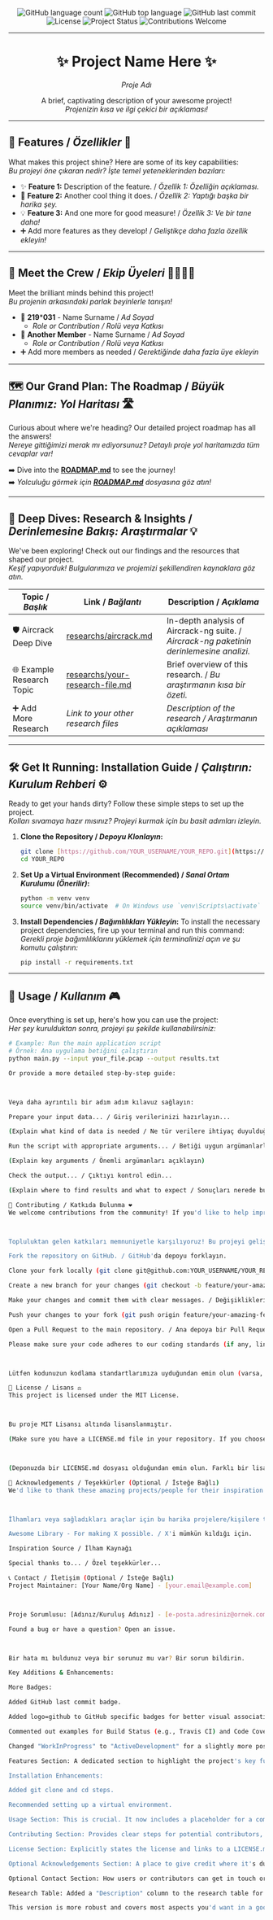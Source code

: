 <p align="center">
  <img alt="GitHub language count" src="https://img.shields.io/github/languages/count/keyvanarasteh/Project?style=for-the-badge&color=blueviolet&logo=github">
  <img alt="GitHub top language" src="https://img.shields.io/github/languages/top/keyvanarasteh/Project?style=for-the-badge&color=1e90ff&logo=github">
  <img alt="GitHub last commit" src="https://img.shields.io/github/last-commit/keyvanarasteh/Project?style=for-the-badge&color=ff69b4&logo=github">
  <br>
  <img alt="License" src="https://img.shields.io/github/license/YOUR_USERNAME/YOUR_REPO?style=for-the-badge&color=yellow">
  <img alt="Project Status" src="https://img.shields.io/badge/Status-ActiveDevelopment-green?style=for-the-badge">
  <img alt="Contributions Welcome" src="https://img.shields.io/badge/Contributions-Welcome-brightgreen.svg?style=for-the-badge">
</p>

---

<h1 align="center">✨ Project Name Here ✨</h1>
<p align="center"><em>Proje Adı</em></p>

<p align="center">
  A brief, captivating description of your awesome project!
  <br>
  <em>Projenizin kısa ve ilgi çekici bir açıklaması!</em>
</p>

---

## 🌟 Features / <em>Özellikler</em> 🎯

What makes this project shine? Here are some of its key capabilities:
<br>
<em>Bu projeyi öne çıkaran nedir? İşte temel yeteneklerinden bazıları:</em>

* ✨ **Feature 1:** Description of the feature. / <em>Özellik 1: Özelliğin açıklaması.</em>
* 🚀 **Feature 2:** Another cool thing it does. / <em>Özellik 2: Yaptığı başka bir harika şey.</em>
* 💡 **Feature 3:** And one more for good measure! / <em>Özellik 3: Ve bir tane daha!</em>
* ➕ Add more features as they develop! / <em>Geliştikçe daha fazla özellik ekleyin!</em>

---

## 🚀 Meet the Crew / <em>Ekip Üyeleri</em> 🧑‍💻👩‍💻

Meet the brilliant minds behind this project!
<br>
<em>Bu projenin arkasındaki parlak beyinlerle tanışın!</em>

-   👤 **219*****031** - Name Surname / <em>Ad Soyad</em>
    -   *Role or Contribution / Rolü veya Katkısı*
-   👤 **Another Member** - Name Surname / <em>Ad Soyad</em>
    -   *Role or Contribution / Rolü veya Katkısı*
-   ➕ Add more members as needed / <em>Gerektiğinde daha fazla üye ekleyin</em>

---

## 🗺️ Our Grand Plan: The Roadmap / <em>Büyük Planımız: Yol Haritası</em> 🛣️

Curious about where we're heading? Our detailed project roadmap has all the answers!
<br>
<em>Nereye gittiğimizi merak mı ediyorsunuz? Detaylı proje yol haritamızda tüm cevaplar var!</em>

➡️ Dive into the [**ROADMAP.md**](ROADMAP.md) to see the journey!
<br>
➡️ <em>Yolculuğu görmek için [**ROADMAP.md**](ROADMAP.md) dosyasına göz atın!</em>

---

## 🔬 Deep Dives: Research & Insights / <em>Derinlemesine Bakış: Araştırmalar</em> 💡

We've been exploring! Check out our findings and the resources that shaped our project.
<br>
<em>Keşif yapıyorduk! Bulgularımıza ve projemizi şekillendiren kaynaklara göz atın.</em>

| Topic / <em>Başlık</em>          | Link / <em>Bağlantı</em>                                | Description / <em>Açıklama</em>                                   |
|---------------------------|------------------------------------------------------|-------------------------------------------------------------------|
| 🛡️ Aircrack Deep Dive     | [researchs/aircrack.md](researchs/aircrack.md)       | In-depth analysis of Aircrack-ng suite. / <em>Aircrack-ng paketinin derinlemesine analizi.</em> |
| 🌐 Example Research Topic | [researchs/your-research-file.md](researchs/your-research-file.md) | Brief overview of this research. / <em>Bu araştırmanın kısa bir özeti.</em> |
| ➕ Add More Research      | *Link to your other research files* | *Description of the research / Araştırmanın açıklaması* |

---

## 🛠️ Get It Running: Installation Guide / <em>Çalıştırın: Kurulum Rehberi</em> ⚙️

Ready to get your hands dirty? Follow these simple steps to set up the project.
<br>
<em>Kolları sıvamaya hazır mısınız? Projeyi kurmak için bu basit adımları izleyin.</em>

1.  **Clone the Repository / <em>Depoyu Klonlayın</em>:**
    ```bash
    git clone [https://github.com/YOUR_USERNAME/YOUR_REPO.git](https://github.com/YOUR_USERNAME/YOUR_REPO.git)
    cd YOUR_REPO
    ```
2.  **Set Up a Virtual Environment (Recommended) / <em>Sanal Ortam Kurulumu (Önerilir)</em>:**
    ```bash
    python -m venv venv
    source venv/bin/activate  # On Windows use `venv\Scripts\activate`
    ```
3.  **Install Dependencies / <em>Bağımlılıkları Yükleyin</em>:**
    To install the necessary project dependencies, fire up your terminal and run this command:
    <br>
    <em>Gerekli proje bağımlılıklarını yüklemek için terminalinizi açın ve şu komutu çalıştırın:</em>
    ```bash
    pip install -r requirements.txt
    ```

---

## 🚀 Usage / <em>Kullanım</em> 🎮

Once everything is set up, here's how you can use the project:
<br>
<em>Her şey kurulduktan sonra, projeyi şu şekilde kullanabilirsiniz:</em>

```bash
# Example: Run the main application script
# Örnek: Ana uygulama betiğini çalıştırın
python main.py --input your_file.pcap --output results.txt

Or provide a more detailed step-by-step guide:



Veya daha ayrıntılı bir adım adım kılavuz sağlayın:

Prepare your input data... / Giriş verilerinizi hazırlayın...

(Explain what kind of data is needed / Ne tür verilere ihtiyaç duyulduğunu açıklayın)

Run the script with appropriate arguments... / Betiği uygun argümanlarla çalıştırın...

(Explain key arguments / Önemli argümanları açıklayın)

Check the output... / Çıktıyı kontrol edin...

(Explain where to find results and what to expect / Sonuçları nerede bulacağınızı ve ne bekleyeceğinizi açıklayın)

🤝 Contributing / Katkıda Bulunma ❤️
We welcome contributions from the community! If you'd like to help improve this project:



Topluluktan gelen katkıları memnuniyetle karşılıyoruz! Bu projeyi geliştirmeye yardımcı olmak isterseniz:

Fork the repository on GitHub. / GitHub'da depoyu forklayın.

Clone your fork locally (git clone git@github.com:YOUR_USERNAME/YOUR_REPO.git). / Forkladığınız depoyu yerel makinenize klonlayın.

Create a new branch for your changes (git checkout -b feature/your-amazing-feature). / Değişiklikleriniz için yeni bir dal oluşturun.

Make your changes and commit them with clear messages. / Değişikliklerinizi yapın ve anlaşılır mesajlarla commit edin.

Push your changes to your fork (git push origin feature/your-amazing-feature). / Değişikliklerinizi forkunuza push edin.

Open a Pull Request to the main repository. / Ana depoya bir Pull Request açın.

Please make sure your code adheres to our coding standards (if any, link to a CONTRIBUTING.md file for more details).



Lütfen kodunuzun kodlama standartlarımıza uyduğundan emin olun (varsa, daha fazla ayrıntı için bir CONTRIBUTING.md dosyasına bağlantı verin).

📜 License / Lisans ⚖️
This project is licensed under the MIT License.



Bu proje MIT Lisansı altında lisanslanmıştır.

(Make sure you have a LICENSE.md file in your repository. If you choose a different license, update the badge and this section accordingly.)



(Deponuzda bir LICENSE.md dosyası olduğundan emin olun. Farklı bir lisans seçerseniz, rozeti ve bu bölümü buna göre güncelleyin.)

🙏 Acknowledgements / Teşekkürler (Optional / İsteğe Bağlı)
We'd like to thank these amazing projects/people for their inspiration or for the tools they provided:



İlhamları veya sağladıkları araçlar için bu harika projelere/kişilere teşekkür etmek isteriz:

Awesome Library - For making X possible. / X'i mümkün kıldığı için.

Inspiration Source / İlham Kaynağı

Special thanks to... / Özel teşekkürler...

📞 Contact / İletişim (Optional / İsteğe Bağlı)
Project Maintainer: [Your Name/Org Name] - [your.email@example.com]



Proje Sorumlusu: [Adınız/Kuruluş Adınız] - [e-posta.adresiniz@ornek.com]

Found a bug or have a question? Open an issue.



Bir hata mı buldunuz veya bir sorunuz mu var? Bir sorun bildirin.

Key Additions & Enhancements:

More Badges:

Added GitHub last commit badge.

Added logo=github to GitHub specific badges for better visual association.

Commented out examples for Build Status (e.g., Travis CI) and Code Coverage (e.g., Codecov) which you can uncomment and configure if you use those services.

Changed "WorkInProgress" to "ActiveDevelopment" for a slightly more positive spin, assuming it is.

Features Section: A dedicated section to highlight the project's key functionalities.

Installation Enhancements:

Added git clone and cd steps.

Recommended setting up a virtual environment.

Usage Section: This is crucial. It now includes a placeholder for a command-line example and a more detailed step-by-step guide.

Contributing Section: Provides clear steps for potential contributors, which is standard for open-source (or even internal team) projects.

License Section: Explicitly states the license and links to a LICENSE.md file (which you should create).

Optional Acknowledgements Section: A place to give credit where it's due.

Optional Contact Section: How users or contributors can get in touch or report issues.

Research Table: Added a "Description" column to the research table for more context.

This version is more robust and covers most aspects you'd want in a good project README. Remember to fill in all the YOUR_USERNAME/YOUR_REPO placeholders and other project-specific details!
